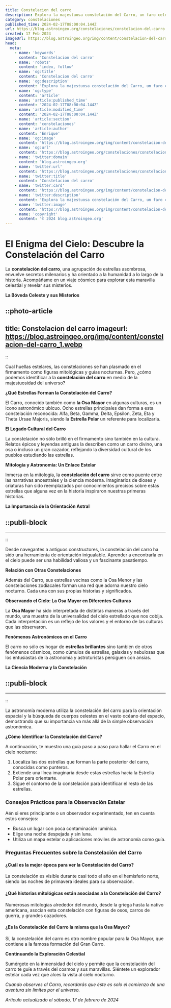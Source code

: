 ```yaml
---
title: Constelacion del carro
description: Explora la majestuosa constelación del Carro, un faro celeste cargado de mitología e historia astronómica. Descubre sus estrellas hoy.
category: constelaciones
published_time: 2024-02-17T08:00:04.144Z
url: https://blog.astroingeo.org/constelaciones/constelacion-del-carro
created: 17 Feb 2024
imageUrl: https://blog.astroingeo.org/img/content/constelacion-del-carro_1.webp
head:
  meta:
    - name: 'keywords'
      content: 'Constelacion del carro'
    - name: 'robots'
      content: 'index, follow'
    - name: 'og:title'
      content: 'Constelacion del carro'
    - name: 'og:description'
      content: 'Explora la majestuosa constelación del Carro, un faro celeste cargado de mitología e historia astronómica. Descubre sus estrellas hoy.'
    - name: 'og:type'
      content: 'article'
    - name: 'article:published_time'
      content: '2024-02-17T08:00:04.144Z'
    - name: 'article:modified_time'
      content: '2024-02-17T08:00:04.144Z'
    - name: 'article:section'
      content: 'constelaciones'
    - name: 'article:author'
      content: 'Enrique'
    - name: 'og:image'
      content: 'https://blog.astroingeo.org/img/content/constelacion-del-carro_1.webp'
    - name: 'og:url'
      content: 'https://blog.astroingeo.org/constelaciones/constelacion-del-carro'
    - name: 'twitter:domain'
      content: 'blog.astroingeo.org'
    - name: 'twitter:url'
      content: 'https://blog.astroingeo.org/constelaciones/constelacion-del-carro'
    - name: 'twitter:title'
      content: 'Constelacion del carro'
    - name: 'twitter:card'
      content: 'https://blog.astroingeo.org/img/content/constelacion-del-carro_1.webp'
    - name: 'twitter:description'
      content: 'Explora la majestuosa constelación del Carro, un faro celeste cargado de mitología e historia astronómica. Descubre sus estrellas hoy.'
    - name: 'twitter:image'
      content: 'https://blog.astroingeo.org/img/content/constelacion-del-carro_1.webp'
    - name: 'copyright'
      content: '© 2024 blog.astroingeo.org'
---
```

# El Enigma del Cielo: Descubre la Constelación del Carro

La **constelación del carro**, una agrupación de estrellas asombrosa, envuelve secretos milenarios y ha orientado a la humanidad a lo largo de la historia. Acompáñame en un viaje cósmico para explorar esta maravilla celestial y revelar sus misterios.

**La Bóveda Celeste y sus Misterios**


::photo-article
---
title: Constelacion del carro
imageurl: https://blog.astroingeo.org/img/content/constelacion-del-carro_1.webp
---
::



Cual huellas estelares, las constelaciones se han plasmado en el firmamento como figuras mitológicas y guías nocturnas. Pero, ¿cómo podemos identificar a la **constelación del carro** en medio de la majestuosidad del universo?

**¿Qué Estrellas Forman la Constelación del Carro?**

El Carro, conocido también como **la Osa Mayor** en algunas culturas, es un icono astronómico ubicuo. Ocho estrellas principales dan forma a esta constelación reconocida: Alfa, Beta, Gamma, Delta, Epsilon, Zeta, Eta y Theta Ursae Majoris, siendo la **Estrella Polar** un referente para localizarla.

**El Legado Cultural del Carro**

La constelación no sólo brilló en el firmamento sino también en la cultura. Relatos épicos y leyendas antiguas la describen como un carro divino, una osa o incluso un gran cazador, reflejando la diversidad cultural de los pueblos estudiando las estrellas.

**Mitología y Astronomía: Un Enlace Estelar**

Inmersa en la mitología, la **constelación del carro** sirve como puente entre las narrativas ancestrales y la ciencia moderna. Imaginarios de dioses y criaturas han sido reemplazados por conocimientos precisos sobre estas estrellas que alguna vez en la historia inspiraron nuestras primeras historias.

**La Importancia de la Orientación Astral**


  ::publi-block
  ---
  ---
  ::
  
  

Desde navegantes a antiguos constructores, la constelación del carro ha sido una herramienta de orientación inigualable. Aprender a encontrarla en el cielo puede ser una habilidad valiosa y un fascinante pasatiempo.

**Relación con Otras Constelaciones**

Además del Carro, sus estrellas vecinas como la Osa Menor y las constelaciones zodiacales forman una red que adorna nuestro cielo nocturno. Cada una con sus propias historias y significados.

**Observando el Cielo: La Osa Mayor en Diferentes Culturas**

La **Osa Mayor** ha sido interpretada de distintas maneras a través del mundo, una muestra de la universalidad del cielo estrellado que nos cobija. Cada interpretación es un reflejo de los valores y el entorno de las culturas que las observaron.

**Fenómenos Astronómicos en el Carro**

El carro no sólo es hogar de **estrellas brillantes** sino también de otros fenómenos cósmicos, como cúmulos de estrellas, galaxias y nebulosas que los entusiastas de la astronomía y astroturistas persiguen con ansias.

**La Ciencia Moderna y la Constelación**


  ::publi-block
  ---
  ---
  ::
  
  

La astronomía moderna utiliza la constelación del carro para la orientación espacial y la búsqueda de cuerpos celestes en el vasto océano del espacio, demostrando que su importancia va más allá de la simple observación astronómica.

**¿Cómo Identificar la Constelación del Carro?**

A continuación, te muestro una guía paso a paso para hallar el Carro en el cielo nocturno:

1. Localiza las dos estrellas que forman la parte posterior del carro, conocidas como punteros.
2. Extiende una línea imaginaria desde estas estrellas hacia la Estrella Polar para orientarte.
3. Sigue el contorno de la constelación para identificar el resto de las estrellas.

### Consejos Prácticos para la Observación Estelar

Aén si eres principiante o un observador experimentado, ten en cuenta estos consejos:

- Busca un lugar con poca contaminación lumínica.
- Elige una noche despejada y sin luna.
- Utiliza un mapa estelar o aplicaciones móviles de astronomía como guía.

### Preguntas Frecuentes sobre la Constelación del Carro

#### ¿Cuál es la mejor época para ver la Constelación del Carro?

La constelación es visible durante casi todo el año en el hemisferio norte, siendo las noches de primavera ideales para su observación.

#### ¿Qué historias mitológicas están asociadas a la Constelación del Carro?

Numerosas mitologías alrededor del mundo, desde la griega hasta la nativo americana, asocian esta constelación con figuras de osos, carros de guerra, y grandes cazadores.

#### ¿Es la Constelación del Carro la misma que la Osa Mayor?

Sí, la constelación del carro es otro nombre popular para la Osa Mayor, que contiene a la famosa formación del Gran Carro.

**Continuando la Exploración Celestial**

Sumérgete en la inmensidad del cielo y permite que la constelación del carro te guíe a través del cosmos y sus maravillas. Siéntete un explorador estelar cada vez que alces la vista al cielo nocturno.

*_Cuando observes al Carro, recordarás que éste es solo el comienzo de una aventura sin límites por el universo._*

_Artículo actualizado el sábado, 17 de febrero de 2024_